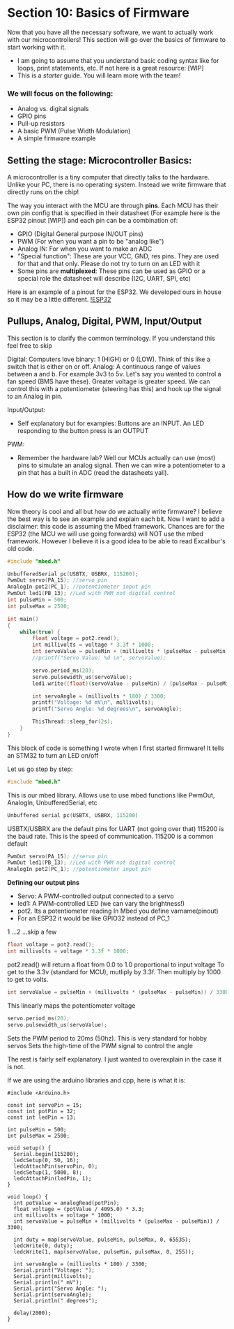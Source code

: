 # Section 10: Basics of Firmware

Now that you have all the necessary software, we want to actually work with our microcontrollers! This section will go over the basics of firmware to start working with it. 
- I am going to assume that you understand basic coding syntax like for loops, print statements, etc. If not here is a great resource: [WIP]
- This is a *starter* guide. You will learn more with the team!

### We will focus on the following:
- Analog vs. digital signals
- GPIO pins
- Pull-up resistors
- A basic PWM (Pulse Width Modulation)
- A simple firmware example

## Setting the stage: Microcontroller Basics: 
A microcontroller is a tiny computer that directly talks to the hardware. Unlike your PC, there is no operating system. Instead we write firmware that directly runs on the chip!

The way you interact with the MCU are through **pins**. Each MCU has their own pin config that is specified in their datasheet (For example here is the ESP32 pinout [WIP]) and each pin can be a combination of:
- GPIO (Digital General purpose IN/OUT pins)
- PWM (For when you want a pin to be "analog like")
- Analog IN: For when you want to make an ADC 
- "Special function": These are your VCC, GND, res pins. They are used for that and that only. Please do not try to turn on an LED with it
- Some pins are **multiplexed**: These pins can be used as GPIO or a special role the datasheet will describe (I2C, UART, SPI, etc)

Here is an example of a pinout for the ESP32. We developed ours in house so it may be a little different.
[!ESP32](./images/ESP32Pinout.png)

## Pullups, Analog, Digital, PWM, Input/Output
This section is to clarify the common terminology. If you understand this feel free to skip

Digital: Computers love binary: 1 (HIGH) or 0 (LOW). Think of this like a switch that is either on or off. 
Analog: A continuous range of values between a and b. For example 3v3 to 5v. Let's say you wanted to control a fan speed (BMS have these). Greater voltage is greater speed. We can control this with a potentiometer (steering has this) and hook up the signal to an Analog in pin.

Input/Output:
- Self explanatory but for examples: Buttons are an INPUT. An LED responding to the button press is an OUTPUT

PWM: 
- Remember the hardware lab? Well our MCUs actually can use (most) pins to simulate an analog signal. Then we can wire a potentiometer to a pin that has a built in ADC (read the datasheets yall).

## How do we write firmware
Now theory is cool and all but how do we actually write firmware? I believe the best way is to see an example and explain each bit. Now I want to add a disclaimer: this code is assuming the Mbed framework. Chances are for the ESP32 (the MCU we will use going forwards) will NOT use the mbed framework. However I believe it is a good idea to be able to read Excalibur's old code. 

```Cpp
#include "mbed.h"

UnbufferedSerial pc(USBTX, USBRX, 115200);
PwmOut servo(PA_15); //servo pin
AnalogIn pot2(PC_1); //potentiometer input pin
PwmOut led1(PB_13); //Led with PWM not digital control
int pulseMin = 500; 
int pulseMax = 2500;

int main()
{
    while(true) {
        float voltage = pot2.read();
        int millivolts = voltage * 3.3f * 1000;
        int servoValue = pulseMin + (millivolts * (pulseMax - pulseMin)) / 3300;
        //printf("Servo Value: %d \n", servoValue);

        servo.period_ms(20);
        servo.pulsewidth_us(servoValue);
        led1.write((float)(servoValue - pulseMin) / (pulseMax - pulseMin));

        int servoAngle = (millivolts * 180) / 3300;
        printf("Voltage: %d mV\n", millivolts);
        printf("Servo Angle: %d degrees\n", servoAngle);

        ThisThread::sleep_for(2s);
    }
}
```

This block of code is something I wrote when I first started firmware! It tells an STM32 to turn an LED on/off 

Let us go step by step: 

```cpp
#include "mbed.h"
```
This is our mbed library. Allows use to use mbed functions like PwmOut, AnalogIn, UnbufferedSerial, etc

```cpp
Unbuffered serial pc(USBTX, USBRX, 115200)
```
USBTX/USBRX are the default pins for UART (not going over that)
115200 is the baud rate. This is the speed of communication. 115200 is a common default

```cpp
PwmOut servo(PA_15); //servo pin
PwmOut led1(PB_13); //Led with PWM not digital control
AnalogIn pot2(PC_1); //potentiometer input pin
```
**Defining our output pins**
- Servo: A PWM-controlled output connected to a servo
- led1: A PWM-controlled LED (we can vary the brightness!)
- pot2. Its a potentiometer reading
In Mbed you define varname(pinout)
- For an ESP32 it would be like GPIO32 instead of PC_1

1 ...2 ...skip a few

```cpp
float voltage = pot2.read();
int millivolts = voltage * 3.3f * 1000; 
```
pot2.read() will return a float from 0.0 to 1.0 proportional to input voltage
To get to the 3.3v (standard for MCU), mutliply by 3.3f. Then multiply by 1000 to get to volts. 

```cpp
int servoValue = pulseMin + (millivolts * (pulseMax - pulseMin)) / 3300;
```
This linearly maps the potentiometer voltage

```cpp
servo.period_ms(20);
servo.pulsewidth_us(servoValue);
```
Sets the PWM period to 20ms (50hz). This is very standard for hobby servos
Sets the high-time of the PWM signal to control the angle

The rest is fairly self explanatory. I just wanted to overexplain in the case it is not. 

If we are using the arduino libraries and cpp, here is what it is:
```
#include <Arduino.h>

const int servoPin = 15;
const int potPin = 32;
const int ledPin = 13;

int pulseMin = 500;
int pulseMax = 2500;

void setup() {
  Serial.begin(115200);
  ledcSetup(0, 50, 16);
  ledcAttachPin(servoPin, 0);
  ledcSetup(1, 5000, 8);
  ledcAttachPin(ledPin, 1);
}

void loop() {
  int potValue = analogRead(potPin);
  float voltage = (potValue / 4095.0) * 3.3;
  int millivolts = voltage * 1000;
  int servoValue = pulseMin + (millivolts * (pulseMax - pulseMin)) / 3300;

  int duty = map(servoValue, pulseMin, pulseMax, 0, 65535);
  ledcWrite(0, duty);
  ledcWrite(1, map(servoValue, pulseMin, pulseMax, 0, 255));

  int servoAngle = (millivolts * 180) / 3300;
  Serial.print("Voltage: ");
  Serial.print(millivolts);
  Serial.println(" mV");
  Serial.print("Servo Angle: ");
  Serial.print(servoAngle);
  Serial.println(" degrees");

  delay(2000);
}
```





